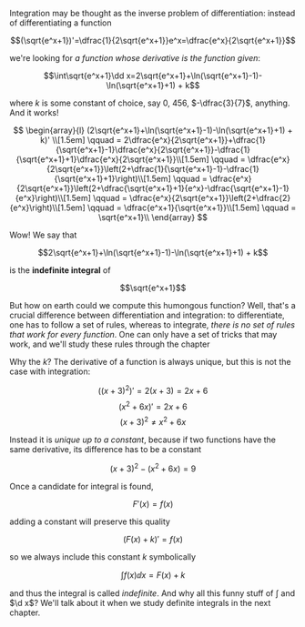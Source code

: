 Integration may be thought as the inverse problem of differentiation: instead of differentiating a function

$$(\sqrt{e^x+1})'=\dfrac{1}{2\sqrt{e^x+1}}e^x=\dfrac{e^x}{2\sqrt{e^x+1}}$$

we're looking for _a function whose derivative is the function given_:

$$\int\sqrt{e^x+1}\dd x=2\sqrt{e^x+1}+\ln(\sqrt{e^x+1}-1)-\ln(\sqrt{e^x+1}+1) + k$$

where $k$ is some constant of choice, say $0$, $456$, $-\dfrac{3}{7}$, anything. And it works!

$$
\begin{array}{l}
(2\sqrt{e^x+1}+\ln(\sqrt{e^x+1}-1)-\ln(\sqrt{e^x+1}+1) + k)' \\[1.5em]
\qquad = 2\dfrac{e^x}{2\sqrt{e^x+1}}+\dfrac{1}{\sqrt{e^x+1}-1}\dfrac{e^x}{2\sqrt{e^x+1}}-\dfrac{1}{\sqrt{e^x+1}+1}\dfrac{e^x}{2\sqrt{e^x+1}}\\[1.5em]
\qquad = \dfrac{e^x}{2\sqrt{e^x+1}}\left(2+\dfrac{1}{\sqrt{e^x+1}-1}-\dfrac{1}{\sqrt{e^x+1}+1}\right)\\[1.5em]
\qquad = \dfrac{e^x}{2\sqrt{e^x+1}}\left(2+\dfrac{\sqrt{e^x+1}+1}{e^x}-\dfrac{\sqrt{e^x+1}-1}{e^x}\right)\\[1.5em]
\qquad = \dfrac{e^x}{2\sqrt{e^x+1}}\left(2+\dfrac{2}{e^x}\right)\\[1.5em]
\qquad = \dfrac{e^x+1}{\sqrt{e^x+1}}\\[1.5em]
\qquad = \sqrt{e^x+1}\\
\end{array}
$$

Wow! We say that 

$$2\sqrt{e^x+1}+\ln(\sqrt{e^x+1}-1)-\ln(\sqrt{e^x+1}+1) + k$$

is the **indefinite integral** of

$$\sqrt{e^x+1}$$

But how on earth could we compute this humongous function? Well, that's a crucial difference between differentiation and integration: to differentiate, one has to follow a set of rules, whereas to integrate, _there is no set of rules that work for every function_. One can only have a set of tricks that may work, and we'll study these rules through the chapter

Why the $k$? The derivative of a function is always unique, but this is not the case with integration:

$$((x+3)^2)'=2(x+3)=2x+6$$
$$(x^2+6x)'=2x+6$$
$$(x+3)^2\neq x^2+6x$$

Instead it is _unique up to a constant_, because if two functions have the same derivative, its difference has to be a constant

$$(x+3)^2-(x^2+6x)=9$$

Once a candidate for integral is found,

$$F'(x)=f(x)$$

adding a constant will preserve this quality

$$(F(x)+k)'=f(x)$$

so we always include this constant $k$ symbolically

$$\int f(x)\dd x=F(x)+k$$

and thus the integral is called _indefinite_. And why all this funny stuff of $\displaystyle\int$ and $\d x$? We'll talk about it when we study definite integrals in the next chapter.